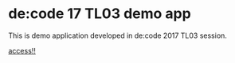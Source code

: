 # de:code 17 TL03 demo app

This is demo application developed in de:code 2017 TL03 session.

[access!!](https://sakkuru.github.io/decode17-TL03/)